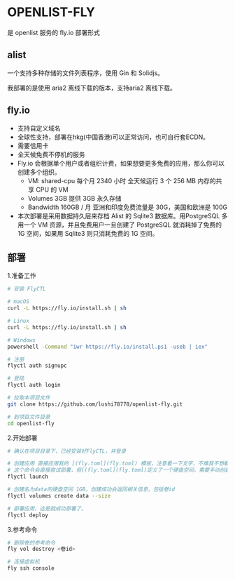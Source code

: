 # OPENLIST-FLY

是 openlist 服务的 fly.io 部署形式

## alist

一个支持多种存储的文件列表程序，使用 Gin 和 Solidjs。

我部署的是使用 aria2 离线下载的版本，支持aria2 离线下载。

## fly.io 

- 支持自定义域名
- 全球性支持，部署在hkg(中国香港)可以正常访问，也可自行套ECDN。
- 需要信用卡
- 全天候免费不停机的服务
- Fly.io 会根据单个用户或者组织计费，如果想要更多免费的应用，那么你可以创建多个组织。
    - VM: shared-cpu	每个月 2340 小时	全天候运行 3 个 256 MB 内存的共享 CPU 的 VM
    - Volumes	3GB	提供 3GB 永久存储
    - Bandwidth	160GB / 月	亚洲和印度免费流量是 30G，美国和欧洲是 100G
- 本次部署是采用数据持久层来存档 Alist 的 Sqlite3 数据库。用PostgreSQL 多用一个 VM 资源，并且免费用户一旦创建了 PostgreSQL 就消耗掉了免费的 1G 空间，如果用 Sqlite3 则只消耗免费的 1G 空间。

## 部署

1.准备工作

```bash
# 安装 FlyCTL

# macOS
curl -L https://fly.io/install.sh | sh

# Linux
curl -L https://fly.io/install.sh | sh

# Windows
powershell -Command "iwr https://fly.io/install.ps1 -useb | iex"

# 注册
flyctl auth signupc

# 登陆
flyctl auth login

# 拉取本项目文件
git clone https://github.com/lushi78778/openlist-fly.git

# 到项目文件目录
cd openlist-fly
```

2.开始部署

```bash
# 确认在项目目录下，已经安装好FlyCTL，并登录

# 创建应用 直接应用我的 [(fly.toml](fly.toml) 模板，注意看一下文字，不难我不想截图了。如需要调整vm规格及时调整，注意免费额度限制就好。
# 这个命令会直接尝试部署，但[(fly.toml](fly.toml)定义了一个硬盘空间，需要手动创建，所以第一次会失败，这是正常的。
flyctl launch

# 创建名为data的硬盘空间 1GB，创建成功会返回相关信息，包括卷id
flyctl volumes create data --size 

# 部署应用，这是就成功部署了。
flyctl deploy
```

3.参考命令

```bash
# 删除卷的参考命令
fly vol destroy <卷id>

# 连接虚拟机
fly ssh console
```







